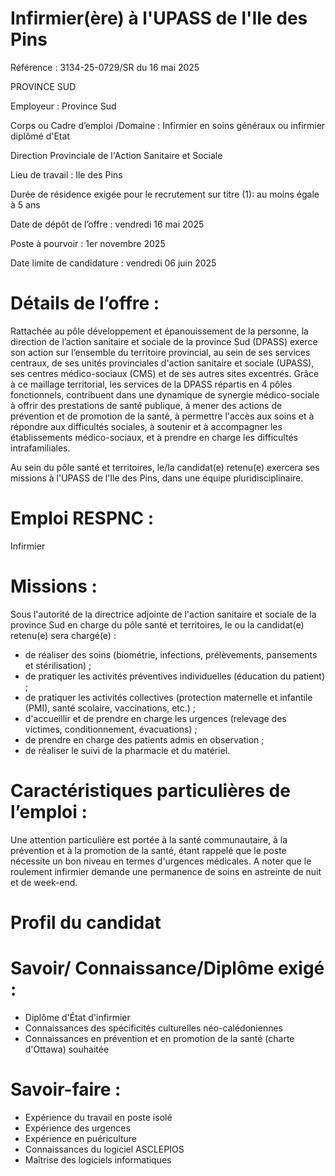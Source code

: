 # Infirmier(ère) à l'UPASS de l'Ile des Pins

Référence : 3134-25-0729/SR du 16 mai 2025

PROVINCE SUD

Employeur : Province Sud

Corps ou Cadre d’emploi /Domaine : Infirmier en soins généraux ou infirmier diplômé d'Etat

Direction Provinciale de l'Action Sanitaire et Sociale

Lieu de travail : Ile des Pins

Durée de résidence exigée pour le recrutement sur titre (1): au moins égale à 5 ans

Date de dépôt de l’offre : vendredi 16 mai 2025

Poste à pourvoir : 1er novembre 2025

Date limite de candidature : vendredi 06 juin 2025

# Détails de l’offre :

Rattachée au pôle développement et épanouissement de la personne, la direction de l’action sanitaire et sociale de la province Sud (DPASS) exerce son action sur l’ensemble du territoire provincial, au sein de ses services centraux, de ses unités provinciales d'action sanitaire et sociale (UPASS), ses centres médico-sociaux (CMS) et de ses autres sites excentrés. Grâce à ce maillage territorial, les services de la DPASS répartis en 4 pôles fonctionnels, contribuent dans une dynamique de synergie médico-sociale à offrir des prestations de santé publique, à mener des actions de prévention et de promotion de la santé, à permettre l'accès aux soins et à répondre aux difficultés sociales, à soutenir et à accompagner les établissements médico-sociaux, et à prendre en charge les difficultés intrafamiliales.

Au sein du pôle santé et territoires, le/la candidat(e) retenu(e) exercera ses missions à l'UPASS de l'Ile des Pins, dans une équipe pluridisciplinaire.

# Emploi RESPNC :

Infirmier

# Missions :

Sous l'autorité de la directrice adjointe de l'action sanitaire et sociale de la province Sud en charge du pôle santé et territoires, le ou la candidat(e) retenu(e) sera chargé(e) :

- de réaliser des soins (biométrie, infections, prélèvements, pansements et stérilisation) ;
- de pratiquer les activités préventives individuelles (éducation du patient) ;
- de pratiquer les activités collectives (protection maternelle et infantile (PMI), santé scolaire, vaccinations, etc.) ;
- d'accueillir et de prendre en charge les urgences (relevage des victimes, conditionnement, évacuations) ;
- de prendre en charge des patients admis en observation ;
- de réaliser le suivi de la pharmacie et du matériel.

# Caractéristiques particulières de l’emploi :

Une attention particulière est portée à la santé communautaire, à la prévention et à la promotion de la santé, étant rappelé que le poste nécessite un bon niveau en termes d'urgences médicales. A noter que le roulement infirmier demande une permanence de soins en astreinte de nuit et de week-end.

# Profil du candidat

# Savoir/ Connaissance/Diplôme exigé :

- Diplôme d'État d'infirmier
- Connaissances des spécificités culturelles néo-calédoniennes
- Connaissances en prévention et en promotion de la santé (charte d'Ottawa) souhaitée

# Savoir-faire :

- Expérience du travail en poste isolé
- Expérience des urgences
- Expérience en puériculture
- Connaissances du logiciel ASCLEPIOS
- Maîtrise des logiciels informatiques